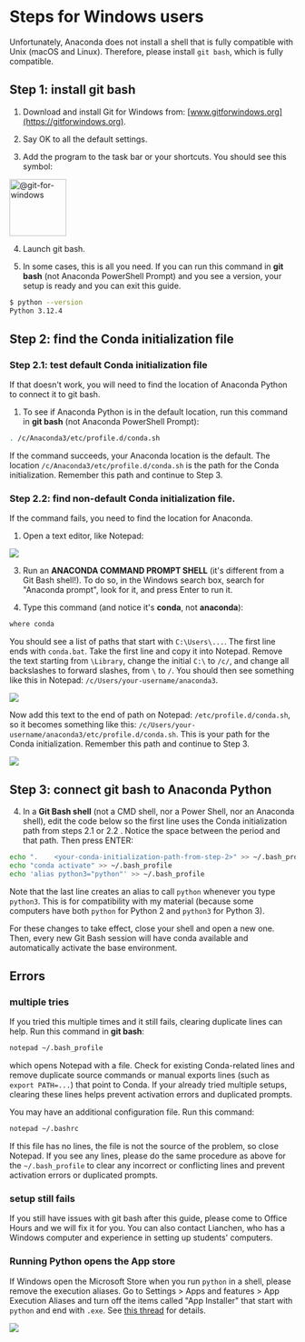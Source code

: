# Steps for Windows users

Unfortunately, Anaconda does not install a shell that is fully compatible with Unix (macOS and Linux). Therefore, please install `git bash`, which is fully compatible.

## Step 1: install git bash

1. Download and install Git for Windows from: [www.gitforwindows.org](https://gitforwindows.org).

2. Say OK to all the default settings.

3. Add the program to the task bar or your shortcuts. You should see this symbol:

<img src="https://avatars.githubusercontent.com/u/4571183?s=200&amp;v=4" width="100" height="100" alt="@git-for-windows">

4. Launch git bash.

5. In some cases, this is all you need. If you can run this command in **git bash** (not Anaconda PowerShell Prompt) and you see a version, your setup is ready and you can exit this guide.

``` bash
$ python --version
Python 3.12.4
```

## Step 2: find the Conda initialization file

### Step 2.1: test default Conda initialization file

If that doesn't work, you will need to find the location of Anaconda Python to connect it to git bash.

1. To see if Anaconda Python is in the default location, run this command in **git bash** (not Anaconda PowerShell Prompt):

``` bash
. /c/Anaconda3/etc/profile.d/conda.sh
```

If the command succeeds, your Anaconda location is the default. The location `/c/Anaconda3/etc/profile.d/conda.sh` is the path for the Conda initialization. Remember this path and continue to Step 3.

### Step 2.2: find non-default Conda initialization file.

If the command fails, you need to find the location for Anaconda.

1. Open a text editor, like Notepad:

<img src="https://play-lh.googleusercontent.com/jD8waDJPN1yv4OdcB6_ILw9M4kyNPdtgBYtoTiPrYhxA1l4FLSKXXe4kAcDCjmtZmQ4=w240-h480" />

3. Run an **ANACONDA COMMAND PROMPT SHELL** (it's different from a Git Bash shell!). To do so, in the Windows search box, search for "Anaconda prompt", look for it, and press Enter to run it.

4. Type this command (and notice it's **conda**, not **anaconda**):

``` bash
where conda
```

You should see a list of paths that start with `C:\Users\...`. The first line ends with `conda.bat`. Take the first line and copy it into Notepad. Remove the text starting from `\Library`, change the initial `C:\` to `/c/`, and change all backslashes to forward slashes, from `\` to `/`. You should then see something like this in Notepad: `/c/Users/your-username/anaconda3`.

<img src="https://play-lh.googleusercontent.com/jD8waDJPN1yv4OdcB6_ILw9M4kyNPdtgBYtoTiPrYhxA1l4FLSKXXe4kAcDCjmtZmQ4=w240-h480" />

Now add this text to the end of path on Notepad: `/etc/profile.d/conda.sh`, so it becomes something like this:  `/c/Users/your-username/anaconda3/etc/profile.d/conda.sh`. This is your path for the Conda initialization. Remember this path and continue to Step 3.

<img src="https://play-lh.googleusercontent.com/jD8waDJPN1yv4OdcB6_ILw9M4kyNPdtgBYtoTiPrYhxA1l4FLSKXXe4kAcDCjmtZmQ4=w240-h480" />

## Step 3: connect git bash to Anaconda Python

4. In a **Git Bash shell** (not a CMD shell, nor a Power Shell, nor an Anaconda shell), edit the code below so the first line uses the Conda initialization path from steps 2.1 or 2.2 . Notice the space between the period and that path. Then press ENTER:

``` bash
echo ".    <your-conda-initialization-path-from-step-2>" >> ~/.bash_profile
echo "conda activate" >> ~/.bash_profile
echo 'alias python3="python"' >> ~/.bash_profile
```

Note that the last line creates an alias to call `python` whenever you type `python3`. This is for compatibility with my material (because some computers have both `python` for Python 2 and `python3` for Python 3).

For these changes to take effect, close your shell and open a new one. Then, every new Git Bash session will have conda available and automatically activate the base environment.

## Errors

### multiple tries

If you tried this multiple times and it still fails, clearing duplicate lines can help. Run this command in **git bash**:

``` bash
notepad ~/.bash_profile
```

which opens Notepad with a file. Check for existing Conda-related lines and remove duplicate source commands or manual exports lines (such as `export PATH=...`) that point to Conda. If your already tried multiple setups, clearing these lines helps prevent activation errors and duplicated prompts.

You may have an additional configuration file. Run this command:

``` bash
notepad ~/.bashrc
```

If this file has no lines, the file is not the source of the problem, so close Notepad. If you see any lines, please do the same procedure as above for the `~/.bash_profile` to clear any incorrect or conflicting lines and prevent activation errors or duplicated prompts.

### setup still fails

If you still have issues with git bash after this guide, please come to Office Hours and we will fix it for you. You can also contact Lianchen, who has a Windows computer and experience in setting up students' computers.

### Running Python opens the App store

If Windows open the Microsoft Store when you run `python` in a shell, please remove the execution aliases. Go to Settings > Apps and features > App Execution Aliases and turn off the items called "App Installer" that start with `python` and end with `.exe`. See [this thread](https://superuser.com/questions/1437590/typing-python-on-windows-10-version-1903-command-prompt-opens-microsoft-stor/1461471#1461471) for details.

<img src="https://i.sstatic.net/cbdFj.png">
